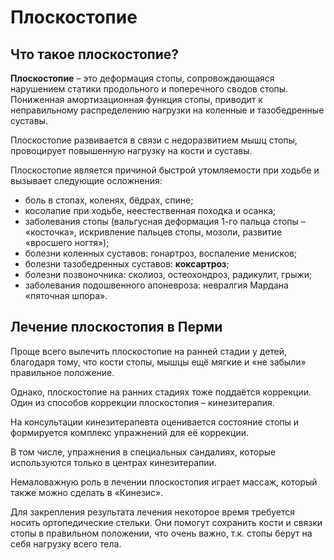 # Плоскостопие

## Что такое плоскостопие?

**Плоскостопие** – это деформация стопы, сопровождающаяся нарушением статики продольного и поперечного сводов стопы. Пониженная амортизационная функция стопы, приводит к неправильному распределению нагрузки на коленные и тазобедренные суставы.

Плоскостопие развивается в связи с недоразвитием мышц стопы, провоцирует повышенную нагрузку на кости и суставы.

Плоскостопие является причиной быстрой утомляемости при ходьбе и вызывает следующие осложнения:

*   боль в стопах, коленях, бёдрах, спине;
*   косолапие при ходьбе, неестественная походка и осанка;
*   заболевания стопы (вальгусная деформация 1-го пальца стопы – «косточка», искривление пальцев стопы, мозоли, развитие «вросшего ногтя»);
*   болезни коленных суставов: гонартроз, воспаление менисков;
*   болезни тазобедренных суставов: **коксартроз**;
*   болезни позвоночника: сколиоз, остеохондроз, радикулит, грыжи;
*   заболевания подошвенного апоневроза: невралгия Мардана «пяточная шпора».

## Лечение плоскостопия в Перми

Проще всего вылечить плоскостопие на ранней стадии у детей, благодаря тому, что кости стопы, мышцы ещё мягкие и «не забыли» правильное положение.

Однако, плоскостопие на ранних стадиях тоже поддаётся коррекции. Один из способов коррекции плоскостопия – кинезитерапия.

На консультации кинезитерапевта оценивается состояние стопы и формируется комплекс упражнений для её коррекции.

В том числе, упражнения в специальных сандалиях, которые используются только в центрах кинезитерапии.

Немаловажную роль в лечении плоскостопия играет массаж, который также можно сделать в «Кинезис».

Для закрепления результата лечения некоторое время требуется носить ортопедические стельки. Они помогут сохранить кости и связки стопы в правильном положении, что очень важно, т.к. стопы берут на себя нагрузку всего тела.